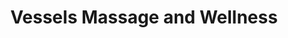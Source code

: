 ---
title: "Vessels Massage and Wellness"
url: /lexington/vessels-massage-and-wellness/
shop: massage
---